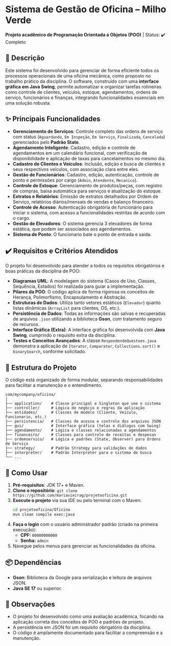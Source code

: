 # Sistema de Gestão de Oficina – Milho Verde

**Projeto acadêmico de Programação Orientada a Objetos (POO)** | Status: ✔️ Completo

## 📖 Descrição

Este sistema foi desenvolvido para gerenciar de forma eficiente todos os processos operacionais de uma oficina mecânica, como proposto no trabalho prático da disciplina. O software, construído com uma **interface gráfica em Java Swing**, permite automatizar e organizar tarefas rotineiras como controle de clientes, veículos, estoque, agendamentos, ordens de serviço, funcionários e finanças, integrando funcionalidades essenciais em uma solução robusta.

## ✨ Principais Funcionalidades

-   **Gerenciamento de Serviços**: Controle completo das ordens de serviço com status (`Aguardando`, `Em Inspeção`, `Em Serviço`, `Finalizada`, `Cancelada`) gerenciados pelo **Padrão State**.
-   **Agendamento Inteligente**: Cadastro, edição e controle de agendamentos em um calendário funcional, com verificação de disponibilidade e aplicação de taxas para cancelamentos no mesmo dia.
-   **Cadastro de Clientes e Veículos**: Inclusão, edição e busca de clientes e seus respectivos veículos, com associação clara entre eles.
-   **Gestão de Funcionários**: Cadastro, edição, autenticação, controle de ponto e permissões por cargo (`Admin`, `Atendente`, `Mecanico`).
-   **Controle de Estoque**: Gerenciamento de produtos/peças, com registro de compras, baixa automática para serviços e atualização do estoque.
-   **Extratos e Relatórios**: Emissão de extratos detalhados por Ordem de Serviço, relatórios diários/mensais de vendas e balanço financeiro.
-   **Controle de Acesso**: Autenticação obrigatória de funcionário para iniciar o sistema, com acesso a funcionalidades restritas de acordo com o cargo.
-   **Gestão de Elevadores**: O sistema gerencia 3 elevadores de forma estática, que podem ser associados aos agendamentos.
-   **Sistema de Ponto**: O funcionario bate o ponto de entrada e saida.

## ✔️ Requisitos e Critérios Atendidos

O projeto foi desenvolvido para atender a todos os requisitos obrigatórios e boas práticas da disciplina de POO:

-   **Diagramas UML**: A modelagem do sistema (Casos de Uso, Classes, Sequência, Estados) foi realizada para guiar a implementação.
-   **Pilares da POO**: O código aplica de forma rigorosa os conceitos de Herança, Polimorfismo, Encapsulamento e Abstração.
-   **Estruturas de Dados**: Utiliza tanto vetores estáticos (`Elevador`) quanto listas dinâmicas (`ArrayList` para clientes, OS, etc.).
-   **Persistência de Dados**: Todas as informações são salvas e recuperadas de arquivos `.json` utilizando a biblioteca **Gson**, com tratamento seguro de recursos.
-   **Interface Gráfica (Extra)**: A interface gráfica foi desenvolvida com **Java Swing**, cumprindo o requisito extra da disciplina.
-   **Testes e Conceitos Avançados**: A classe `RespondendoQuestoes.java` demonstra a aplicação de `Iterator`, `Comparator`, `Collections.sort()` e `binarySearch`, conforme solicitado.

## 📂 Estrutura do Projeto

O código está organizado de forma modular, separando responsabilidades para facilitar a manutenção e o entendimento.

```
com/mycompany/oficina/
│
├── application/    # Classe principal e Singleton que une o sistema
├── controller/     # Lógica de negócio e regras da aplicação
├── entidades/      # Classes de modelo (Cliente, Veículo, Funcionario, etc.)
├── persistencia/   # Classes de acesso e controle dos arquivos JSON
├── gui/            # Interface gráfica (telas e diálogos com Swing)
├── agendamento/    # Lógica e classes relacionadas a agendamentos
├── financeiro/     # Classes para controle de receitas e despesas
├── ordemservico/   # Lógica e padrões (State, Observer) para Ordens de Serviço
├── strategy/       # Padrão Strategy para validações de dados
├── interpreter/    # Padrão Interpreter para o sistema de busca
└── ...
```

## 🚀 Como Usar

1.  **Pré-requisitos**: JDK 17+ e Maven.
2.  **Clone o repositório**: `git clone https://github.com/mariavieirag/projetooficina.git`
3.  **Execute o projeto** via sua IDE ou pelo terminal com o Maven:
    ```bash
    cd projetooficina/Oficina
    mvn clean compile exec:java
    ```
4.  **Faça o login** com o usuário administrador padrão (criado na primeira execução):
    * **CPF:** `00000000000`
    * **Senha:** `admin`
5.  Navegue pelos menus para gerenciar as funcionalidades da oficina.

## 📦 Dependências

-   **Gson**: Biblioteca da Google para serialização e leitura de arquivos JSON.
-   **Java SE 17** ou superior.

## 📝 Observações

-   O projeto foi desenvolvido como uma avaliação acadêmica, focando na aplicação correta dos conceitos de POO e padrões de projeto.
-   A persistência em JSON foi um requisito obrigatório da disciplina.
-   O código é amplamente documentado para facilitar a compreensão e a manutenção.

